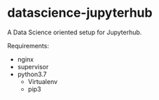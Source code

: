 # datascience-jupyterhub

A Data Science oriented setup for Jupyterhub. 

Requirements:
* nginx
* supervisor
* python3.7
    * Virtualenv
    * pip3 